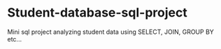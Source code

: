 # Student-database-sql-project
Mini sql project analyzing student data using SELECT, JOIN, GROUP BY etc...

